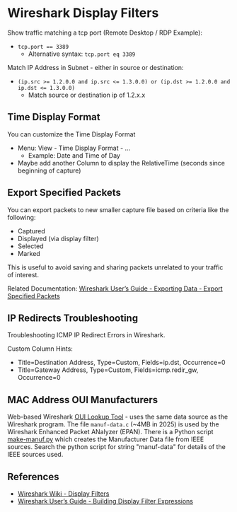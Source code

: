 # Wireshark Display Filters

Show traffic matching a tcp port (Remote Desktop / RDP Example):
* `tcp.port == 3389`
  * Alternative syntax: `tcp.port eq 3389`

Match IP Address in Subnet - either in source or destination:
* `(ip.src >= 1.2.0.0 and ip.src <= 1.3.0.0) or (ip.dst >= 1.2.0.0 and ip.dst <= 1.3.0.0)`
  * Match source or destination ip of 1.2.x.x

## Time Display Format

You can customize the Time Display Format
* Menu: View - Time Display Format - ...
  * Example: Date and Time of Day
* Maybe add another Column to display the RelativeTime (seconds since beginning of capture)

## Export Specified Packets

You can export packets to new smaller capture file based on criteria like the following: 
* Captured
* Displayed (via display filter)
* Selected
* Marked

This is useful to avoid saving and sharing packets unrelated to your traffic of interest.

Related Documentation: [Wireshark User’s Guide - Exporting Data - Export Specified Packets][3]

## IP Redirects Troubleshooting

Troubleshooting ICMP IP Redirect Errors in Wireshark.

Custom Column Hints:
* Title=Destination Address, Type=Custom, Fields=ip.dst, Occurrence=0
* Title=Gateway Address, Type=Custom, Fields=icmp.redir_gw, Occurrence=0

## MAC Address OUI Manufacturers

Web-based Wireshark [OUI Lookup Tool][4] - uses the same data source as the Wireshark program.
The file `manuf-data.c` (~4MB in 2025) is used by the Wireshark Enhanced Packet ANalyzer (EPAN).
There is a Python script [make-manuf.py][5] which creates the Manufacturer Data file from IEEE sources.
Search the python script for string "manuf-data" for details of the IEEE sources used.

## References

* [Wireshark Wiki - Display Filters][1]
* [Wireshark User’s Guide - Building Display Filter Expressions][2]

[1]: https://wiki.wireshark.org/DisplayFilters
[2]: https://www.wireshark.org/docs/wsug_html_chunked/ChWorkBuildDisplayFilterSection.html
[3]: https://www.wireshark.org/docs/wsug_html_chunked/ChIOExportSection.html
[4]: https://www.wireshark.org/tools/oui-lookup.html
[5]: https://gitlab.com/wireshark/wireshark/-/blob/master/tools/make-manuf.py
